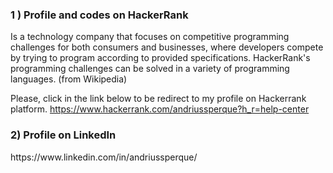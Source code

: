 <h3> 1 ) Profile and codes on HackerRank </h3>
Is a technology company that focuses on competitive programming challenges for both consumers and businesses, where developers compete by trying to program according to provided specifications. HackerRank's programming challenges can be solved in a variety of programming languages. (from Wikipedia)

Please, click in the link below to be redirect to my profile on Hackerrank platform.
https://www.hackerrank.com/andriussperque?h_r=help-center

<h3> 2) Profile on LinkedIn </h3>
https://www.linkedin.com/in/andriussperque/

